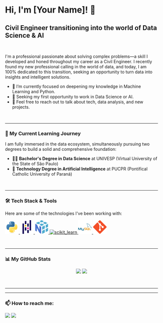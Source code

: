 # Hi, I'm [Your Name]! 👋

## Civil Engineer transitioning into the world of Data Science & AI

<br>

I'm a professional passionate about solving complex problems—a skill I developed and honed throughout my career as a Civil Engineer. I recently found my new professional calling in the world of data, and today, I am 100% dedicated to this transition, seeking an opportunity to turn data into insights and intelligent solutions.

* 🔭 I’m currently focused on deepening my knowledge in Machine Learning and Python.
* 🌱 Seeking my first opportunity to work in Data Science or AI.
* 💬 Feel free to reach out to talk about tech, data analysis, and new projects.

<br>

---

### 🚀 My Current Learning Journey

I am fully immersed in the data ecosystem, simultaneously pursuing two degrees to build a solid and comprehensive foundation:

* 👨‍💻 **Bachelor's Degree in Data Science** at UNIVESP (Virtual University of the State of São Paulo)
* 🤖 **Technology Degree in Artificial Intelligence** at PUCPR (Pontifical Catholic University of Paraná)

<br>

---

### 🛠️ Tech Stack & Tools

Here are some of the technologies I've been working with:

<p align="left">
  <a href="https://www.python.org" target="_blank"> 
    <img src="https://raw.githubusercontent.com/devicons/devicon/master/icons/python/python-original.svg" alt="python" width="45" height="45"/> 
  </a>
  <a href="https://pandas.pydata.org/" target="_blank"> 
    <img src="https://raw.githubusercontent.com/devicons/devicon/2ae2a900d2f041da66e950e4d48052658d850630/icons/pandas/pandas-original.svg" alt="pandas" width="45" height="45"/> 
  </a>
  <a href="https://numpy.org/" target="_blank"> 
    <img src="https://raw.githubusercontent.com/devicons/devicon/master/icons/numpy/numpy-original.svg" alt="numpy" width="45" height="45"/> 
  </a>
  <a href="https://scikit-learn.org/" target="_blank"> 
    <img src="https://upload.wikimedia.org/wikipedia/commons/0/05/Scikit_learn_logo_small.svg" alt="scikit_learn" width="45" height="45"/> 
  </a>
    <a href="https://www.mysql.com/" target="_blank"> 
    <img src="https://raw.githubusercontent.com/devicons/devicon/master/icons/mysql/mysql-original-wordmark.svg" alt="mysql" width="45" height="45"/> 
  </a>
  <a href="https://git-scm.com/" target="_blank"> 
    <img src="https://raw.githubusercontent.com/devicons/devicon/master/icons/git/git-original.svg" alt="git" width="45" height="45"/> 
  </a>
</p>

<br>

---

### 📊 My GitHub Stats

<p align="center">
  <img height="180em" src="https://github-readme-stats.vercel.app/api?username=[your-github-username]&show_icons=true&theme=dracula&include_all_commits=true&count_private=true"/>
  <img height="180em" src="https://github-readme-stats.vercel.app/api/top-langs/?username=[your-github-username]&layout=compact&langs_count=7&theme=dracula"/>
</p>

<br>

---

---

### 📫 How to reach me:

<p align="left">
<a href="mailto:[your-email@gmail.com]" target="_blank"><img src="https://img.shields.io/badge/Gmail-D14836?style=for-the-badge&logo=gmail&logoColor=white" target="_blank"></a>
<a href="https://linkedin.com/in/[your-linkedin-profile]" target="_blank"><img src="https://img.shields.io/badge/LinkedIn-0077B5?style=for-the-badge&logo=linkedin&logoColor=white" target="_blank"></a>
</p>
